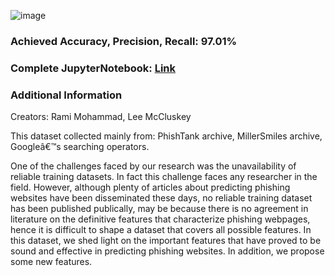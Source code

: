 ![image](https://github.com/Kmohamedalie/Phishing-Websites/assets/63104472/505ed2f7-09d6-45c2-aca8-582564bd2c15)



### **Achieved Accuracy, Precision, Recall:** 97.01%

### **Complete JupyterNotebook:** [Link](https://github.com/Kmohamedalie/Phishing-Websites/tree/master/Notebook)

### **Additional Information**

Creators: Rami Mohammad,      Lee McCluskey

This dataset collected mainly from: PhishTank archive, MillerSmiles archive, Googleâ€™s searching operators.


One of the challenges faced by our research was the unavailability of reliable training datasets. In fact this challenge faces any researcher in the field. However, although plenty of articles about predicting phishing websites have been disseminated these days, no reliable training dataset has been published publically, may be because there is no agreement in literature on the definitive features that characterize phishing webpages, hence it is difficult to shape a dataset that covers all possible features. 
In this dataset, we shed light on the important features that have proved to be sound and effective in predicting phishing websites. In addition, we propose some new features.
